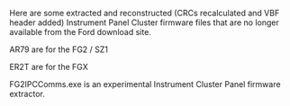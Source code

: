 Here are some extracted and reconstructed (CRCs recalculated and VBF header added) Instrument Panel Cluster firmware files that are no longer available from the Ford download site.

AR79 are for the FG2 / SZ1

ER2T are for the FGX

FG2IPCComms.exe is an experimental Instrument Cluster Panel firmware extractor.

